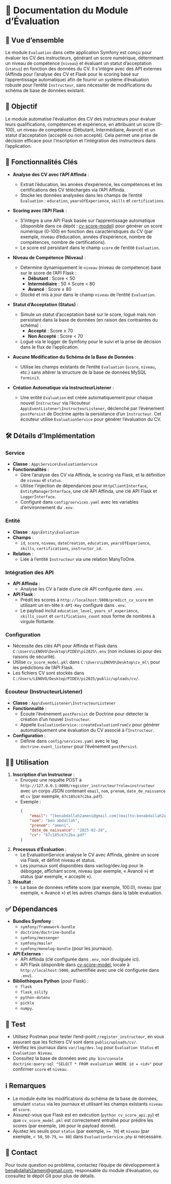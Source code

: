 # 📘 Documentation du Module d’Évaluation

## 🌟 Vue d’ensemble
Le module `Evaluation` dans cette application Symfony est conçu pour évaluer les CV des instructeurs, générant un score numérique, déterminant un niveau de compétence (`niveau`) et évaluant un statut d’acceptation (`status`) en fonction des données du CV. Il s’intègre avec des API externes (Affinda pour l’analyse des CV et Flask pour le scoring basé sur l’apprentissage automatique) afin de fournir un système d’évaluation robuste pour l’entité `Instructeur`, sans nécessiter de modifications du schéma de base de données existant.

## 🎯 Objectif
Le module automatise l’évaluation des CV des instructeurs pour évaluer leurs qualifications, compétences et expérience, en attribuant un score (0-100), un niveau de compétence (Débutant, Intermédiaire, Avancé) et un statut d’acceptation (accepté ou non accepté). Cela permet une prise de décision efficace pour l’inscription et l’intégration des instructeurs dans l’application.

## 🚀 Fonctionnalités Clés
- **Analyse des CV avec l’API Affinda** :
  - Extrait l’éducation, les années d’expérience, les compétences et les certifications des CV téléchargés via l’API Affinda.
  - Stocke les données analysées dans les champs de l’entité `Evaluation` : `education`, `yearsOfExperience`, `skills` et `certifications`.

- **Scoring avec l’API Flask** :
  - S’intègre à une API Flask basée sur l’apprentissage automatique (disponible dans ce dépôt : [cv-score-model](https://github.com/amenibenabdallah/cv-score-model)) pour générer un score numérique (0-100) en fonction des caractéristiques du CV (par exemple, niveau d’éducation, années d’expérience, nombre de compétences, nombre de certifications).
  - Le score est persistant dans le champ `score` de l’entité `Evaluation`.

- **Niveau de Compétence (Niveau)** :
  - Détermine dynamiquement le `niveau` (niveau de compétence) basé sur le score de l’API Flask :
    - **Débutant** : Score < 50
    - **Intermédiaire** : 50 ≤ Score < 80
    - **Avancé** : Score ≥ 80
  - Stocké et mis à jour dans le champ `niveau` de l’entité `Evaluation`.

- **Statut d’Acceptation (Status)** :
  - Simule un statut d’acceptation basé sur le score, logué mais non persistant dans la base de données (en raison des contraintes du schéma) :
    - **Accepté** : Score ≥ 70
    - **Non Accepté** : Score < 70
  - Logué via le logger de Symfony pour le suivi et la prise de décision dans le flux de l’application.

- **Aucune Modification du Schéma de la Base de Données** :
  - Utilise les champs existants de l’entité `Evaluation` (`score`, `niveau`, etc.) sans altérer la structure de la base de données MySQL `formini3`.

- **Création Automatique via InstructeurListener** :
  - Une entité `Evaluation` est créée automatiquement pour chaque nouvel `Instructeur` via l’écouteur `App\EventListener\InstructeurListener`, déclenché par l’événement `postPersist` de Doctrine après la persistance d’un `Instructeur`. Cet écouteur utilise `EvaluationService` pour générer l’évaluation du CV.

## 🛠 Détails d’Implémentation
### Service
- **Classe** : `App\Service\EvaluationService`
- **Fonctionnalités** :
  - Gère l’analyse des CV via Affinda, le scoring via Flask, et la définition de `niveau` et `status`.
  - Utilise l’injection de dépendances pour `HttpClientInterface`, `EntityManagerInterface`, une clé API Affinda, une clé API Flask et `LoggerInterface`.
  - Configuré dans `config/services.yaml` avec les variables d’environnement du `.env`.

### Entité
- **Classe** : `App\Entity\Evaluation`
- **Champs** :
  - `id`, `score`, `niveau`, `dateCreation`, `education`, `yearsOfExperience`, `skills`, `certifications`, `instructor_id`.
- **Relation** :
  - Liée à l’entité `Instructeur` via une relation ManyToOne.

### Intégration des API
- **API Affinda** :
  - Analyse les CV à l’aide d’une clé API configurée dans `.env`.
- **API Flask** :
  - Prédit les scores à `http://localhost:5000/predict_cv_score` en utilisant un en-tête `X-API-Key` configuré dans `.env`.
  - Le payload inclut `education_level`, `years_of_experience`, `skills_count` et `certifications_count` sous forme de nombres à virgule flottante.

### Configuration
- Nécessite des clés API pour Affinda et Flask dans `C:\Users\LENOVO\Desktop\PIDEV\pi2025\.env` (non incluses ici pour des raisons de sécurité).
- Utilise `cv_score_model.pkl` dans `C:\Users\LENOVO\Desktop\cv_ml\` pour les prédictions de l’API Flask.
- Les fichiers CV sont stockés dans `C:/Users/LENOVO/Desktop/PIDEV/pi2025/public/uploads/cv/`.

### Écouteur (InstructeurListener)
- **Classe** : `App\EventListener\InstructeurListener`
- **Fonctionnalité** :
  - Écoute l’événement `postPersist` de Doctrine pour détecter la création d’un nouvel `Instructeur`.
  - Appelle `EvaluationService::createEvaluationFromCv` pour générer automatiquement une évaluation du CV associé à l’`Instructeur`.
- **Configuration** :
  - Définie dans `config/services.yaml` avec le tag `doctrine.event_listener` pour l’événement `postPersist`.

## 🚶‍♂️ Utilisation
1. **Inscription d’un Instructeur** :
   - Envoyez une requête POST à `http://127.0.0.1:8000/register_instructeur?role=instructeur` avec un corps JSON contenant `email`, `nom`, `prenom`, `date_de_naissance` et `cv` (par exemple, `67c185c67c2ba.pdf`).
   - Exemple :
     ```json
     {
         "email": "[benabdallah2ameni@gmail.com](mailto:benabdallah2ameni@gmail.com)",
         "nom": "ben abdallah",
         "prenom": "ameni",
         "date_de_naissance": "2025-02-28",
         "cv": "67c185c67c2ba.pdf"
     }
1. **Processus d’Évaluation** :
    - Le EvaluationService analyse le CV avec Affinda, génère un score via Flask, et définit niveau et status.
    - Les journaux sont disponibles dans var/log/dev.log pour le débogage, affichant score, niveau (par exemple, « Avancé ») et status (par exemple, « accepté »).
3. **Résultat** :
    - La base de données reflète score (par exemple, 100.0), niveau (par exemple, « Avancé ») et les autres champs  dans la table evaluation.
    
## ✅ Dépendances
- **Bundles Symfony** :
  - `symfony/framework-bundle`
  - `doctrine/doctrine-bundle`
  - `symfony/messenger`
  - `symfony/mailer`
  - `symfony/monolog-bundle` (pour les journaux).
- **API Externes** :
  - API Affinda (clé configurée dans `.env`, non divulguée ici).
  - API Flask (disponible dans [cv-score-model](https://github.com/amenibenabdallah/cv-score-model), locale à `http://localhost:5000`, authentifiée avec une clé configurée dans `.env`).
- **Bibliothèques Python** (pour Flask) :
  - `flask`
  - `flask_sslify`
  - `python-dotenv`
  - `pickle`
  - `numpy`.

## 🧪 Test
- Utilisez Postman pour tester l’end-point `/register_instructeur`, en vous assurant que les fichiers CV sont dans `public/uploads/cv/`.
- Vérifiez les journaux dans `var/log/dev.log` pour `Evaluation Status` et `Evaluation Niveau`.
- Consultez la base de données avec `php bin/console doctrine:query:sql "SELECT * FROM evaluation WHERE id = <id>"` pour confirmer `score` et `niveau`.

## ℹ Remarques
- Le module évite les modifications du schéma de la base de données, simulant `status` via les journaux et utilisant les champs existants `niveau` et `score`.
- Assurez-vous que Flask est en exécution (`python cv_score_api.py`) et que `cv_score_model.pkl` est correctement entraîné pour prédire les scores (par exemple, `100` pour le payload donné).
- Ajustez les seuils pour `status` (par exemple, `>= 70`) et `niveau` (par exemple, `< 50`, `50-79`, `>= 80`) dans `EvaluationService.php` si nécessaire.

## 📧 Contact
Pour toute question ou problème, contactez l’équipe de développement à [benabdallah2ameni@gmail.com](mailto:benabdallah2ameni@gmail.com), responsable du module d’évaluation, ou consultez le dépôt Git pour plus de détails.